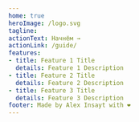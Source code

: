 ```yaml
---
home: true
heroImage: /logo.svg
tagline: 
actionText: Начнём →
actionLink: /guide/
features:
- title: Feature 1 Title
  details: Feature 1 Description
- title: Feature 2 Title
  details: Feature 2 Description
- title: Feature 3 Title
  details: Feature 3 Description
footer: Made by Alex Insayt with ❤️
---
```

